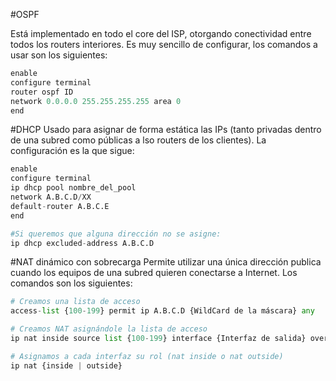 #OSPF

 Está implementado en todo el core del ISP, otorgando conectividad entre todos los routers interiores. Es muy sencillo de configurar, los comandos a usar son los siguientes:

```python
enable
configure terminal
router ospf ID
network 0.0.0.0 255.255.255.255 area 0
end

```
#DHCP
 Usado para asignar de forma estática las IPs (tanto privadas dentro de una subred como públicas a lso routers de los clientes). La configuración es la que sigue:

```python
enable
configure terminal
ip dhcp pool nombre_del_pool
network A.B.C.D/XX
default-router A.B.C.E
end

#Si queremos que alguna dirección no se asigne:
ip dhcp excluded-address A.B.C.D
```

#NAT dinámico con sobrecarga
 Permite utilizar una única dirección publica cuando los equipos de una subred quieren conectarse a Internet. Los comandos son los siguientes:

```python
# Creamos una lista de acceso
access-list {100-199} permit ip A.B.C.D {WildCard de la máscara} any

# Creamos NAT asignándole la lista de acceso
ip nat inside source list {100-199} interface {Interfaz de salida} overload

# Asignamos a cada interfaz su rol (nat inside o nat outside)
ip nat {inside | outside}

```
